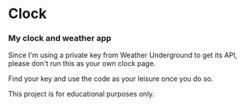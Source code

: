 # Clock
### My clock and weather app

Since I'm using a private key from Weather Underground to get its API, please don't run this as your own clock page. 

Find your key and use the code as your leisure once you do so.

This project is for educational purposes only.
